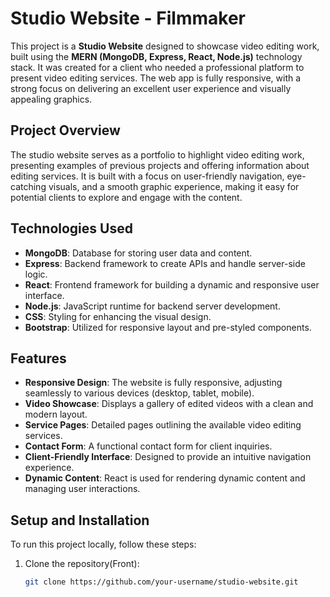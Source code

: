 # Studio Website - Filmmaker
This project is a **Studio Website** designed to showcase video editing work, built using the **MERN (MongoDB, Express, React, Node.js)** technology stack. It was created for a client who needed a professional platform to present video editing services. The web app is fully responsive, with a strong focus on delivering an excellent user experience and visually appealing graphics.

## Project Overview

The studio website serves as a portfolio to highlight video editing work, presenting examples of previous projects and offering information about editing services. It is built with a focus on user-friendly navigation, eye-catching visuals, and a smooth graphic experience, making it easy for potential clients to explore and engage with the content.

## Technologies Used

- **MongoDB**: Database for storing user data and content.
- **Express**: Backend framework to create APIs and handle server-side logic.
- **React**: Frontend framework for building a dynamic and responsive user interface.
- **Node.js**: JavaScript runtime for backend server development.
- **CSS**: Styling for enhancing the visual design.
- **Bootstrap**: Utilized for responsive layout and pre-styled components.

## Features

- **Responsive Design**: The website is fully responsive, adjusting seamlessly to various devices (desktop, tablet, mobile).
- **Video Showcase**: Displays a gallery of edited videos with a clean and modern layout.
- **Service Pages**: Detailed pages outlining the available video editing services.
- **Contact Form**: A functional contact form for client inquiries.
- **Client-Friendly Interface**: Designed to provide an intuitive navigation experience.
- **Dynamic Content**: React is used for rendering dynamic content and managing user interactions.

## Setup and Installation

To run this project locally, follow these steps:

1. Clone the repository(Front):
   ```bash
   git clone https://github.com/your-username/studio-website.git
